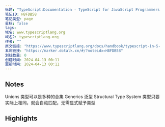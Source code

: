 ```yaml
---
标题: "TypeScript:Documentation - TypeScript for JavaScript Programmers"
笔记ID: H8FDB58
笔记类型: page
星标: false
tags: 
域名: www.typescriptlang.org
域名2: typescriptlang.org
作者: ""
原文链接: "https://www.typescriptlang.org/docs/handbook/typescript-in-5-minutes.html"
五彩链接: "https://marker.dotalk.cn/#/?noteidx=H8FDB58"
划线数量: 0
创建时间: 2024-04-13 00:11
更新时间: 2024-04-13 00:11
---
```


## Notes
Unions 类型可以是多种的合集
Generics 泛型
Structural Type System 类型只要实际上相同，就会自动匹配，无需显式赋予类型

## Highlights
